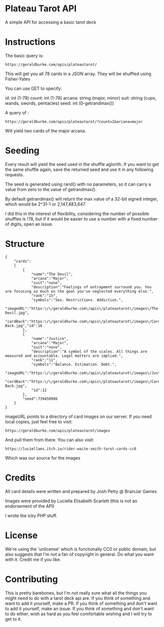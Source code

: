 # Plateau Tarot API

A simple API for accessing a basic tarot deck

# Instructions

The basic query is:

`https://geraldburke.com/apis/plateautarot/`

This will get you all 78 cards in a JSON array. They will be shuffled using Fisher-Yates

You can use GET to specify:

id: int (1-78)
count: int (1-78)
arcana: string (major, minor)
suit: string (cups, wands, swords, pentacles)
seed: int (0-getrandmax())

A query of :

`https://geraldburke.com/apis/plateautarot/?count=2&arcana=major`

Will yield two cards of the major arcana.

# Seeding

Every result will yield the seed used in the shuffle aglorith. If you want to get the same shuffle again, save the returned seed and use it in any following requests.

The seed is generated using rand() with no parameters, so it can carry a value from zero to the value of getrandmax().

By default getrandmax() will return the max value of a 32-bit signed integer, which would be 2^31-1 or 2,147,483,647.

I did this in the interest of flexibility, considering the number of possible shuffles is !78, but if it would be easier to use a number with a fixed number of digits, open an issue.

# Structure

```
{
    "cards":
    [
        {
            "name":"The Devil",
            "arcana":"Major",
            "suit":"none",
            "description":"Feelings of entrapment surround you. You are focusing so much on the goal you've neglected everything else.",
            "rank":"15",
            "symbols":"Sex. Restrictions. Addiction.",
            "imageURL":"https:\/\/geraldburke.com\/apis\/plateautarot\/images\/The Devil.jpg",
            "cardBack":"https:\/\/geraldburke.com\/apis\/plateautarot\/images\/Card Back.jpg","id":16
        },
        {
            "name":"Justice",
            "arcana":"Major",
            "suit":"none",
            "description":"A symbol of the scales. All things are measured and accountable. Legal matters are implied.",
            "rank":"11",
            "symbols":"Balance. Estimation. Debt.",
            "imageURL":"https:\/\/geraldburke.com\/apis\/plateautarot\/images\/Justice.jpg",
            "cardBack":"https:\/\/geraldburke.com\/apis\/plateautarot\/images\/Card Back.jpg",
            "id":12
        },
        "seed":739458986
    ]
}
```

imageURL points to a directory of card images on our server. If you need local copies, just feel free to visit:

`https://geraldburke.com/apis/plateautarot/images`

And pull them from there. You can also visit:

`https://luciellaes.itch.io/rider-waite-smith-tarot-cards-cc0`

Which was our source for the images

# Credits

All card details were written and prepared by Josh Petty @ BrainJar Games

Images were provided by Luciella Elisabeth Scarlett (this is not an endorsement of the API)

I wrote the icky PHP stuff.

# License

We're using the 'unlicense' which is functionally CC0 or public domain, but also suggests that I'm not a fan of copyright in general. 
Do what you want with it. Credit me if you like.

# Contributing

This is pretty barebones, but I'm not really sure what all the things you might need to do with a tarot deck api are.
If you think of something and want to add it yourself, make a PR.
If you think of something and don't want to add it yourself, make an issue.
If you think of something and don't want to do either, wish as hard as you feel comfortable wishing and I will try to get to it.
